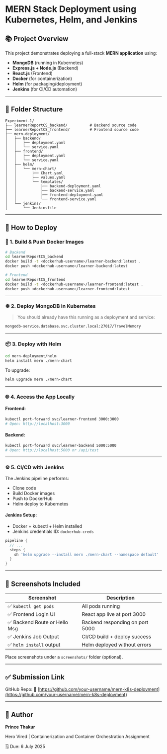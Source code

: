 # MERN Stack Deployment using Kubernetes, Helm, and Jenkins

## 📚 Project Overview

This project demonstrates deploying a full-stack **MERN application** using:

- **MongoDB** (running in Kubernetes)
- **Express.js + Node.js** (Backend)
- **React.js** (Frontend)
- **Docker** (for containerization)
- **Helm** (for packaging/deployment)
- **Jenkins** (for CI/CD automation)

---

## 📁 Folder Structure

```
Experiment-1/
├── learnerReportCS_backend/          # Backend source code
├── learnerReportCS_frontend/         # Frontend source code
├── mern-deployment/
│   ├── backend/
│   │   ├── deployment.yaml
│   │   └── service.yaml
│   ├── frontend/
│   │   ├── deployment.yaml
│   │   └── service.yaml
│   ├── helm/
│   │   └── mern-chart/
│   │       ├── Chart.yaml
│   │       ├── values.yaml
│   │       └── templates/
│   │           ├── backend-deployment.yaml
│   │           ├── backend-service.yaml
│   │           ├── frontend-deployment.yaml
│   │           └── frontend-service.yaml
│   └── jenkins/
│       └── Jenkinsfile
```

---

## 🚀 How to Deploy

### 🐳 1. Build & Push Docker Images

```bash
# Backend
cd learnerReportCS_backend
docker build -t <dockerhub-username>/learner-backend:latest .
docker push <dockerhub-username>/learner-backend:latest

# Frontend
cd learnerReportCS_frontend
docker build -t <dockerhub-username>/learner-frontend:latest .
docker push <dockerhub-username>/learner-frontend:latest
```

---

### ☸️ 2. Deploy MongoDB in Kubernetes

> You should already have this running as a deployment and service:

```bash
mongodb-service.database.svc.cluster.local:27017/TravelMemory
```

---

### 📦 3. Deploy with Helm

```bash
cd mern-deployment/helm
helm install mern ./mern-chart
```

To upgrade:

```bash
helm upgrade mern ./mern-chart
```

---

### 🌐 4. Access the App Locally

#### Frontend:

```bash
kubectl port-forward svc/learner-frontend 3000:3000
# Open: http://localhost:3000
```

#### Backend:

```bash
kubectl port-forward svc/learner-backend 5000:5000
# Open: http://localhost:5000 or /api/test
```

---

### ⚙️ 5. CI/CD with Jenkins

The Jenkins pipeline performs:

* Clone code
* Build Docker images
* Push to DockerHub
* Helm deploy to Kubernetes

#### Jenkins Setup:

* Docker + kubectl + Helm installed
* Jenkins credentials ID: `dockerhub-creds`

```groovy
pipeline {
  // ...
  steps {
    sh 'helm upgrade --install mern ./mern-chart --namespace default'
  }
}
```

---

## 📸 Screenshots Included

| Screenshot                   | Description                     |
| ---------------------------- | ------------------------------- |
| ✅ `kubectl get pods`         | All pods running                |
| ✅ Frontend Login UI          | React app live at port 3000     |
| ✅ Backend Route or Hello Msg | Backend responding on port 5000 |
| ✅ Jenkins Job Output         | CI/CD build + deploy success    |
| ✅ `helm install` output      | Helm deployed without errors    |

Place screenshots under a `screenshots/` folder (optional).

---

## ✅ Submission Link

GitHub Repo:
🔗 [https://github.com/your-username/mern-k8s-deployment](https://github.com/your-username/mern-k8s-deployment)

---

## 🙌 Author

**Prince Thakur**

Hero Vired | Containerization and Container Orchestration Assignment

🗓️ Due: 6 July 2025
